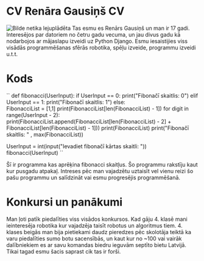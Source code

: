 # CV Renāra Gausiņš CV
![Bilde netika lejuplādēta](https://cdn.discordapp.com/attachments/712432238658322513/806105436679700510/unknown.png)
Tas esmu es Renārs Gausiņš un man ir 17 gadi. Interesējos par datoriem no četru gadu vecuma, un jau divus gadu kā nodarbojos ar mājaslapu izveidi uz Python Django. Esmu iesaistijies viss visādās programmēšanas sfērās robotika, spēļu izveide, programmu izveidi u.t.t.

# Kods
``
def fibonacci(UserInput):
    if UserInput == 0:
        print("Fibonačī skaitlis: 0")
    elif UserInput == 1:
        print("Fibonačī skaitlis: 1")
    else:    
        FibonacciList = [1,1]
        print(FibonacciList[len(FibonacciList) - 1])
        for digit in range(UserInput - 2):
            print(FibonacciList.append(FibonacciList[len(FibonacciList) - 2] + FibonacciList[len(FibonacciList) - 1]))
            print(FibonacciList)
        print("Fibonačī skaitlis: " , max(FibonacciList))

UserInput = int(input("Ievadiet fibonačī kārtas skaitli: "))
fibonacci(UserInput)
``


Šī ir programma kas aprēķina fibonacci skaitļus. Šo programmu rakstīju kaut kur pusgadu atpakaļ. Intreses pēc man vajadzētu uztaisīt vel vienu reizi šo pašu programmu un salīdzināt vai esmu progresējis programmēšanā.

# Konkursi un panākumi
Man ļoti patīk piedalīties viss visādos konkursos. Kad gāju 4. klasē mani ieinteresēja robotika kur vajadzēja taisīt robotus un algoritmus tiem. 4. klases beigās man bija pietiekami daudz pieredzes pēc skolotāja teiktā ka varu piedalīties sumo botu sacensībās, un kaut kur no ~100 vai vairāk dalībniekiem es ar savu komandas biedru ieguvām septīto bietu Latvijā. Tikai tagad esmu šacis saprast cik tas ir forši.